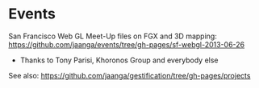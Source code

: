 Events
======

San Francisco Web GL Meet-Up files on FGX and 3D mapping: https://github.com/jaanga/events/tree/gh-pages/sf-webgl-2013-06-26  
- Thanks to Tony Parisi, Khoronos Group and everybody else 

See also: https://github.com/jaanga/gestification/tree/gh-pages/projects
